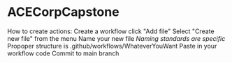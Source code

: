 # ACECorpCapstone
How to create actions:
Create a workflow
  click "Add file"
  Select "Create new file" from the menu
Name your new file
  *Naming standards are specific*
  Propoper structure is .github/workflows/WhateverYouWant
Paste in your workflow code
Commit to main branch
  
